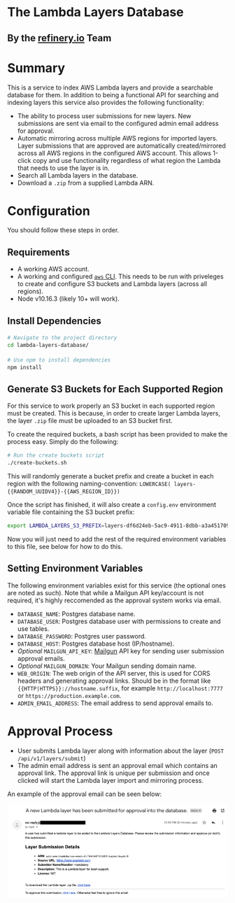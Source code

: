 # The Lambda Layers Database
## By the [refinery.io](https://refinery.io) Team

# Summary

This is a service to index AWS Lambda layers and provide a searchable database for them. In addition to being a functional API for searching and indexing layers this service also provides the following functionality:

* The ability to process user submissions for new layers. New submissions are sent via email to the configured admin email address for approval.
* Automatic mirroring across multiple AWS regions for imported layers. Layer submissions that are approved are automatically created/mirrored across all AWS regions in the configured AWS account. This allows 1-click copy and use functionality regardless of what region the Lambda that needs to use the layer is in.
* Search all Lambda layers in the database.
* Download a `.zip` from a supplied Lambda ARN.

# Configuration

You should follow these steps in order.

## Requirements

* A working AWS account.
* A working and configured [`aws` CLI](https://aws.amazon.com/cli/). This needs to be run with priveleges to create and configure S3 buckets and Lambda layers (across all regions).
* Node v10.16.3 (likely 10+ will work).

## Install Dependencies

```bash
# Navigate to the project directory
cd lambda-layers-database/

# Use npm to install dependencies
npm install
```

## Generate S3 Buckets for Each Supported Region

For this service to work properly an S3 bucket in each supported region must be created. This is because, in order to create larger Lambda layers, the layer `.zip` file must be uploaded to an S3 bucket first.

To create the required buckets, a bash script has been provided to make the process easy. Simply do the following:

```bash
# Run the create buckets script
./create-buckets.sh
```

This will randomly generate a bucket prefix and create a bucket in each region with the following naming-convention:
`LOWERCASE( layers-{{RANDOM_UUIDV4}}-{{AWS_REGION_ID}}) `

Once the script has finished, it will also create a `config.env` environment variable file containing the S3 bucket prefix:

```bash
export LAMBDA_LAYERS_S3_PREFIX=layers-df6d24eb-5ac9-4911-8dbb-a3a451709006
```

Now you will just need to add the rest of the required environment variables to this file, see below for how to do this.

## Setting Environment Variables

The following environment variables exist for this service (the optional ones are noted as such). Note that while a Mailgun API key/account is not required, it's highly reccomended as the approval system works via email.

* `DATABASE_NAME`: Postgres database name.
* `DATABASE_USER`: Postgres database user with permissions to create and use tables.
* `DATABASE_PASSWORD`: Postgres user password.
* `DATABASE_HOST`: Postgres database host (IP/hostname).
* *Optional* `MAILGUN_API_KEY`: [Mailgun](https://www.mailgun.com/) API key for sending user submission approval emails.
* *Optional* `MAILGUN_DOMAIN`: Your Mailgun sending domain name.
* `WEB_ORIGIN`: The web origin of the API server, this is used for CORS headers and generating approval links. Should be in the format like `{{HTTP|HTTPS}}://hostname.suffix`, for example `http://localhost:7777` or `https://production.example.com`.
* `ADMIN_EMAIL_ADDRESS`: The email address to send approval emails to.

# Approval Process

* User submits Lambda layer along with information about the layer (`POST /api/v1/layers/submit`)
* The admin email address is sent an approval email which contains an approval link. The approval link is unique per submission and once clicked will start the Lambda layer import and mirroring process.

An example of the approval email can be seen below:

![](img/approval-email.png)
